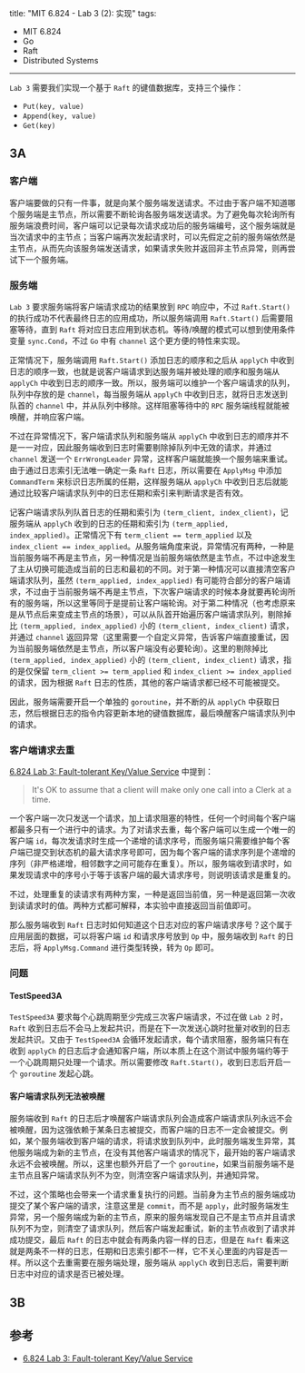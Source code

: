 title: "MIT 6.824 - Lab 3 (2): 实现"
tags:
- MIT 6.824
- Go
- Raft
- Distributed Systems
---

`Lab 3` 需要我们实现一个基于 `Raft` 的键值数据库，支持三个操作：

* `Put(key, value)`
* `Append(key, value)`
* `Get(key)`

## 3A
### 客户端
客户端要做的只有一件事，就是向某个服务端发送请求。不过由于客户端不知道哪个服务端是主节点，所以需要不断轮询各服务端发送请求。为了避免每次轮询所有服务端浪费时间，客户端可以记录每次请求成功后的服务端编号，这个服务端就是当次请求中的主节点；当客户端再次发起请求时，可以先假定之前的服务端依然是主节点，从而先向该服务端发送请求，如果请求失败并返回非主节点异常，则再尝试下一个服务端。

### 服务端
`Lab 3` 要求服务端将客户端请求成功的结果放到 `RPC` 响应中，不过 `Raft.Start()` 的执行成功不代表最终日志的应用成功，所以服务端调用 `Raft.Start()` 后需要阻塞等待，直到 `Raft` 将对应日志应用到状态机。等待/唤醒的模式可以想到使用条件变量 `sync.Cond`，不过 `Go` 中有 `channel` 这个更方便的特性来实现。

正常情况下，服务端调用 `Raft.Start()` 添加日志的顺序和之后从 `applyCh` 中收到日志的顺序一致，也就是说客户端请求到达服务端并被处理的顺序和服务端从 `applyCh` 中收到日志的顺序一致。所以，服务端可以维护一个客户端请求的队列，队列中存放的是 `channel`，每当服务端从 `applyCh` 中收到日志，就将日志发送到队首的 `channel` 中，并从队列中移除。这样阻塞等待中的 `RPC` 服务端线程就能被唤醒，并响应客户端。

不过在异常情况下，客户端请求队列和服务端从 `applyCh` 中收到日志的顺序并不是一一对应，因此服务端收到日志时需要剔除掉队列中无效的请求，并通过 `channel` 发送一个 `ErrWrongLeader` 异常，这样客户端就能换一个服务端来重试。由于通过日志索引无法唯一确定一条 `Raft` 日志，所以需要在 `ApplyMsg` 中添加 `CommandTerm` 来标识日志所属的任期，这样服务端从 `applyCh` 中收到日志后就能通过比较客户端请求队列中的日志任期和索引来判断请求是否有效。

记客户端请求队列队首日志的任期和索引为 `(term_client, index_client)`，记服务端从 `applyCh` 收到的日志的任期和索引为 `(term_applied, index_applied)`。正常情况下有 `term_client == term_applied` 以及 `index_client == index_applied`。从服务端角度来说，异常情况有两种，一种是当前服务端不再是主节点，另一种情况是当前服务端依然是主节点，不过中途发生了主从切换可能造成当前的日志和最初的不同。对于第一种情况可以直接清空客户端请求队列，虽然 `(term_applied, index_applied)` 有可能符合部分的客户端请求，不过由于当前服务端不再是主节点，下次客户端请求的时候本身就要再轮询所有的服务端，所以这里等同于是提前让客户端轮询。对于第二种情况（也考虑原来是从节点后来变成主节点的场景），可以从队首开始遍历客户端请求队列，剔除掉比 `(term_applied, index_applied)` 小的 `(term_client, index_client)` 请求，并通过 `channel` 返回异常（这里需要一个自定义异常，告诉客户端直接重试，因为当前服务端依然是主节点，所以客户端没有必要轮询）。这里的剔除掉比 `(term_applied, index_applied)` 小的 `(term_client, index_client)` 请求，指的是仅保留 `term_client >= term_applied` 和 `index_client >= index_applied` 的请求，因为根据 `Raft` 日志的性质，其他的客户端请求都已经不可能被提交。

因此，服务端需要开启一个单独的 `goroutine`，并不断的从 `applyCh` 中获取日志，然后根据日志的指令内容更新本地的键值数据库，最后唤醒客户端请求队列中的请求。

### 客户端请求去重
[6.824 Lab 3: Fault-tolerant Key/Value Service](https://pdos.csail.mit.edu/6.824/labs/lab-kvraft.html) 中提到：

> It's OK to assume that a client will make only one call into a Clerk at a time.

一个客户端一次只发送一个请求，加上请求阻塞的特性，任何一个时间每个客户端都最多只有一个进行中的请求。为了对请求去重，每个客户端可以生成一个唯一的客户端 `id`，每次发请求时生成一个递增的请求序号，而服务端只需要维护每个客户端已提交到状态机的最大请求序号即可，因为每个客户端的请求序列是个递增的序列（非严格递增，相邻数字之间可能存在重复）。所以，服务端收到请求时，如果发现请求中的序号小于等于该客户端的最大请求序号，则说明该请求是重复的。

不过，处理重复的读请求有两种方案，一种是返回当前值，另一种是返回第一次收到读请求时的值。两种方式都可解释，本实验中直接返回当前值即可。

那么服务端收到 `Raft` 日志时如何知道这个日志对应的客户端请求序号？这个属于应用层面的数据，可以将客户端 `id` 和请求序号放到 `Op` 中，服务端收到 `Raft` 的日志后，将 `ApplyMsg.Command` 进行类型转换，转为 `Op` 即可。

### 问题
#### TestSpeed3A
`TestSpeed3A` 要求每个心跳周期至少完成三次客户端请求，不过在做 `Lab 2` 时，`Raft` 收到日志后不会马上发起共识，而是在下一次发送心跳时批量对收到的日志发起共识。又由于 `TestSpeed3A` 会循环发起请求，每个请求阻塞，服务端只有在收到 `applyCh` 的日志后才会通知客户端，所以本质上在这个测试中服务端约等于一个心跳周期只处理一个请求。所以需要修改 `Raft.Start()`，收到日志后开启一个 `goroutine` 发起心跳。

#### 客户端请求队列无法被唤醒
服务端收到 `Raft` 的日志后才唤醒客户端请求队列会造成客户端请求队列永远不会被唤醒，因为这强依赖于某条日志被提交，而客户端的日志不一定会被提交。例如，某个服务端收到客户端的请求，将请求放到队列中，此时服务端发生异常，其他服务端成为新的主节点，在没有其他客户端请求的情况下，最开始的客户端请求永远不会被唤醒。所以，这里也额外开启了一个 `goroutine`，如果当前服务端不是主节点且客户端请求队列不为空，则清空客户端请求队列，并通知异常。

不过，这个策略也会带来一个请求重复执行的问题。当前身为主节点的服务端成功提交了某个客户端的请求，注意这里是 `commit`，而不是 `apply`，此时服务端发生异常，另一个服务端成为新的主节点，原来的服务端发现自己不是主节点并且请求队列不为空，则清空了请求队列，然后客户端发起重试，新的主节点收到了请求并成功提交，最后 `Raft` 的日志中就会有两条内容一样的日志，但是在 `Raft` 看来这就是两条不一样的日志，任期和日志索引都不一样，它不关心里面的内容是否一样。所以这个去重需要在服务端处理，服务端从 `applyCh` 收到日志后，需要判断日志中对应的请求是否已被处理。

## 3B

## 参考
* [6.824 Lab 3: Fault-tolerant Key/Value Service](https://pdos.csail.mit.edu/6.824/labs/lab-kvraft.html)